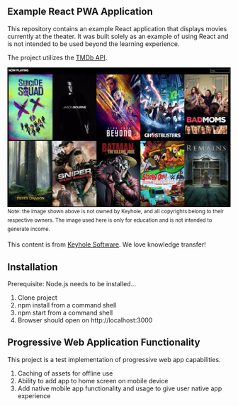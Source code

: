 ## Example React PWA Application

This repository contains an example React application that displays movies currently at the theater. It was built solely as an example of using React and is not intended to be used beyond the learning experience. 

The project utilizes the [TMDb API](https://www.themoviedb.org/).

![Screenshot](screenshot.png)
<sup>Note: the image shown above is not owned by Keyhole, and all copyrights belong to their respective owners. The image used here is only for education and is not intended to generate income.</sup>

This content is from [Keyhole Software](https://keyholesoftware.com). We love knowledge transfer!

## Installation

Prerequisite: Node.js needs to be installed...

1. Clone project
2. npm install from a command shell
3. npm start from a command shell 
4. Browser should open on http://localhost:3000

## Progressive Web Application Functionality

This project is a test implementation of progressive web app capabilities.
1. Caching of assets for offline use
2. Ability to add app to home screen on mobile device
3. Add native mobile app functionality and usage to give user native app experience
